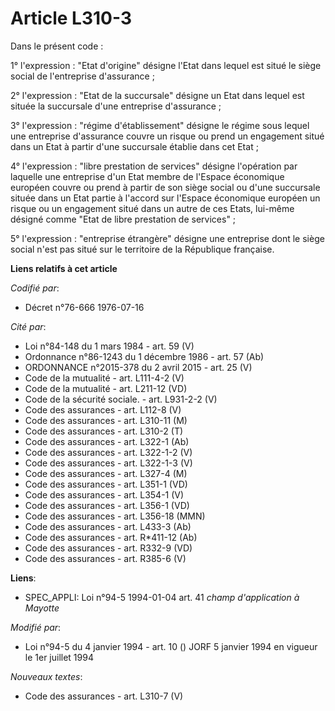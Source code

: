 # Article L310-3

Dans le présent code :

1° l'expression : "Etat d'origine" désigne l'Etat dans lequel est situé le siège social de l'entreprise d'assurance ;

2° l'expression : "Etat de la succursale" désigne un Etat dans lequel est située la succursale d'une entreprise d'assurance ;

3° l'expression : "régime d'établissement" désigne le régime sous lequel une entreprise d'assurance couvre un risque ou prend
un engagement situé dans un Etat à partir d'une succursale établie dans cet Etat ;

4° l'expression : "libre prestation de services" désigne l'opération par laquelle une entreprise d'un Etat membre de l'Espace
économique européen couvre ou prend à partir de son siège social ou d'une succursale située dans un Etat partie à l'accord
sur l'Espace économique européen un risque ou un engagement situé dans un autre de ces Etats, lui-même désigné comme "Etat de
libre prestation de services" ;

5° l'expression : "entreprise étrangère" désigne une entreprise dont le siège social n'est pas situé sur le territoire de la
République française.

**Liens relatifs à cet article**

_Codifié par_:

  - Décret n°76-666 1976-07-16

_Cité par_:

  - Loi n°84-148 du 1 mars 1984 - art. 59 (V)
  - Ordonnance n°86-1243 du 1 décembre 1986 - art. 57 (Ab)
  - ORDONNANCE n°2015-378 du 2 avril 2015 - art. 25 (V)
  - Code de la mutualité - art. L111-4-2 (V)
  - Code de la mutualité - art. L211-12 (VD)
  - Code de la sécurité sociale. - art. L931-2-2 (V)
  - Code des assurances - art. L112-8 (V)
  - Code des assurances - art. L310-11 (M)
  - Code des assurances - art. L310-2 (T)
  - Code des assurances - art. L322-1 (Ab)
  - Code des assurances - art. L322-1-2 (V)
  - Code des assurances - art. L322-1-3 (V)
  - Code des assurances - art. L327-4 (M)
  - Code des assurances - art. L351-1 (VD)
  - Code des assurances - art. L354-1 (V)
  - Code des assurances - art. L356-1 (VD)
  - Code des assurances - art. L356-18 (MMN)
  - Code des assurances - art. L433-3 (Ab)
  - Code des assurances - art. R*411-12 (Ab)
  - Code des assurances - art. R332-9 (VD)
  - Code des assurances - art. R385-6 (V)

**Liens**:

  - SPEC_APPLI: Loi n°94-5 1994-01-04 art. 41 *champ d'application à Mayotte*

_Modifié par_:

  - Loi n°94-5 du 4 janvier 1994 - art. 10 () JORF 5 janvier 1994 en vigueur le 1er juillet 1994

_Nouveaux textes_:

  - Code des assurances - art. L310-7 (V)
